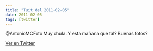 ```yaml
---
title: "Tuit del 2011-02-05"
date: 2011-02-05
tags: [twitter]
---
```


@AntonioMCFoto Muy chula. Y esta mañana que tal? Buenas fotos?



[Ver en Twitter](https://twitter.com/i/web/status/33971281225322497)
